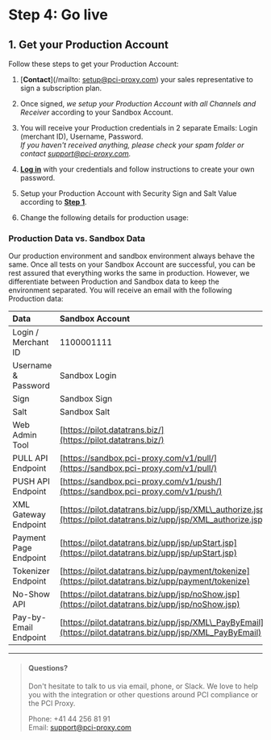 # Step 4: Go live

## 1. Get your Production Account

Follow these steps to get your Production Account:

1. [**Contact**](/mailto: setup@pci-proxy.com) your sales representative to sign a subscription plan.

2. Once signed, _we setup your Production Account with all Channels and Receiver_ according to your Sandbox Account.

3. You will receive your Production credentials in 2 separate Emails: Login \(merchant ID\), Username, Password.  
   _If you haven't received anything, please check your spam folder or contact support@pci-proxy.com._

4. [**Log in**](https://pilot.datatrans.biz/) with your credentials and follow instructions to create your own password.

5. Setup your Production Account with Security Sign and Salt Value according to [**Step 1**](/step-1-signup-and-setup.md).

6. Change the following details for production usage:

### Production Data vs. Sandbox Data

Our production environment and sandbox environment always behave the same. Once all tests on your Sandbox Account are successful, you can be rest assured that everything works the same in production. However, we differentiate between Production and Sandbox data to keep the environment separated. You will receive an email with the following Production data:

| Data | Sandbox Account |
| :--- | :--- |
| Login / Merchant ID | 1100001111 |
| Username & Password | Sandbox Login |
| Sign | Sandbox Sign |
| Salt | Sandbox Salt |
| Web Admin Tool | [https://pilot.datatrans.biz/](https://pilot.datatrans.biz/) |
| PULL API Endpoint | [https://sandbox.pci-proxy.com/v1/pull/](https://sandbox.pci-proxy.com/v1/pull/) |
| PUSH API Endpoint | [https://sandbox.pci-proxy.com/v1/push/](https://sandbox.pci-proxy.com/v1/push/) |
| XML Gateway Endpoint | [https://pilot.datatrans.biz/upp/jsp/XML\_authorize.jsp](https://pilot.datatrans.biz/upp/jsp/XML_authorize.jsp) |
| Payment Page Endpoint | [https://pilot.datatrans.biz/upp/jsp/upStart.jsp](https://pilot.datatrans.biz/upp/jsp/upStart.jsp) |
| Tokenizer Endpoint | [https://pilot.datatrans.biz/upp/payment/tokenize](https://pilot.datatrans.biz/upp/payment/tokenize) |
| No-Show API | [https://pilot.datatrans.biz/upp/jsp/noShow.jsp](https://pilot.datatrans.biz/upp/jsp/noShow.jsp) |
| Pay-by-Email Endpoint | [https://pilot.datatrans.biz/upp/jsp/XML\_PayByEmail](https://pilot.datatrans.biz/upp/jsp/XML_PayByEmail) |

---

> #### Questions?
>
> Don't hesitate to talk to us via email, phone, or Slack. We love to help you with the integration or other questions around PCI compliance or the PCI Proxy.
>
> Phone: +41 44 256 81 91  
> Email: [support@pci-proxy.com](/mailto:support@pci-proxy.com)



